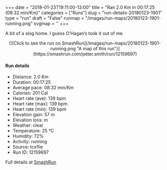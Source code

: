 +++
date = "2018-01-23T19:11:00-13:00"
title = "Ran 2.0 Km in 00:17:25 (08:32 min/Km)"
categories = ["Runs"]
slug = "run-details-20180123-1901"
type = "run"
draft = "False"
runmap = "/images/run-maps/20180123-1901-running.png"
svgmap = '<polyline points="60 0, 59 1, 56 7, 55 11, 54 14, 54 15, 55 15, 54 16, 53 20, 53 21, 51 25, 51 26, 52 26, 54 27, 58 29, 58 31, 58 33, 55 38, 54 40, 54 41, 51 46, 49 52, 44 59, 43 62, 41 64, 41 66, 41 69, 40 72, 41 74, 41 77, 41 79, 42 80, 43 88, 45 89, 47 89, 49 90, 50 92, 56 95, 56 96, 54 99, 54 100">'
+++

A bit of a slog home. I guess O’Hagan’s took it out of me. 

<!--more-->

<center>
[![Click to see the run on SmashRun](/images/run-maps/20180123-1901-running.png "A map of this run")](https://smashrun.com/peter.smith/run/12159697)
</center>

#### Run details

* Distance: 2.0 Km
* Duration: 00:17:25
* Average pace: 08:32 min/Km
* Calories: 201 Cal
* Heart rate (ave): 139 bpm
* Heart rate (max): 139 bpm
* Heart rate (min): 139 bpm
* Elevation gain: 57 m
* Elevation loss:  m
* Weather: clear
* Temperature: 25 &deg;C
* Humidity: 72%
* Activity: running
* Source: tcxfile
* Run ID: 12159697

Full details at [SmashRun](https://smashrun.com/peter.smith/run/12159697)